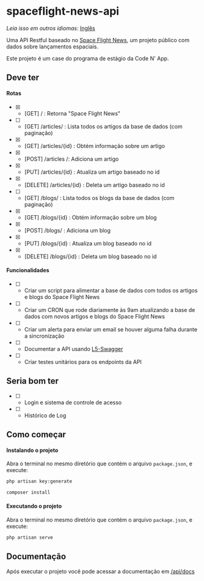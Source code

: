 # spaceflight-news-api

<i>Leia isso em outros idiomas:</i> [Inglês](README.md)

Uma API Restful baseado no [Space Flight News](https://api.spaceflightnewsapi.net/v3/documentation), um projeto público com dados sobre lançamentos espaciais.

Este projeto é um case do programa de estágio da Code N' App.

## Deve ter

#### Rotas
- [x] - [GET] / : Retorna "Space Flight News"
- [ ] - [GET] /articles/ : Lista todos os artigos da base de dados (com paginação)
- [x] - [GET] /articles/{id} : Obtém informação sobre um artigo
- [x] - [POST] /articles /: Adiciona um artigo
- [x] - [PUT] /articles/{id} : Atualiza um artigo baseado no id
- [x] - [DELETE] /articles/{id} : Deleta um artigo baseado no id
- [ ] - [GET] /blogs/ : Lista todos os blogs da base de dados (com paginação)
- [x] - [GET] /blogs/{id} : Obtém informação sobre um blog
- [x] - [POST] /blogs/ : Adiciona um blog
- [x] - [PUT] /blogs/{id} : Atualiza um blog baseado no id
- [x] - [DELETE] /blogs/{id} : Deleta um blog baseado no id

#### Funcionalidades
- [ ] - Criar um script para alimentar a base de dados com todos os artigos e blogs do Space Flight News
- [ ] - Criar um CRON que rode diariamente às 9am atualizando a base de dados com novos artigos e blogs do Space Flight News
- [ ] - Criar um alerta para enviar um email se houver alguma falha durante a sincronização
- [ ] - Documentar a API usando [L5-Swagger](https://github.com/DarkaOnLine/L5-Swagger)
- [ ] - Criar testes unitários para os endpoints da API

## Seria bom ter

- [ ] - Login e sistema de controle de acesso
- [ ] - Histórico de Log

## Como começar

#### Instalando o projeto

Abra o terminal no mesmo diretório que contém o arquivo `package.json`, e execute:

```bash
php artisan key:generate

composer install
```

#### Executando o projeto

Abra o terminal no mesmo diretório que contém o arquivo `package.json`, e execute:

```bash
php artisan serve
```

## Documentação

Após executar o projeto você pode acessar a documentação em [/api/docs](http://127.0.0.1:8000/api/docs)
